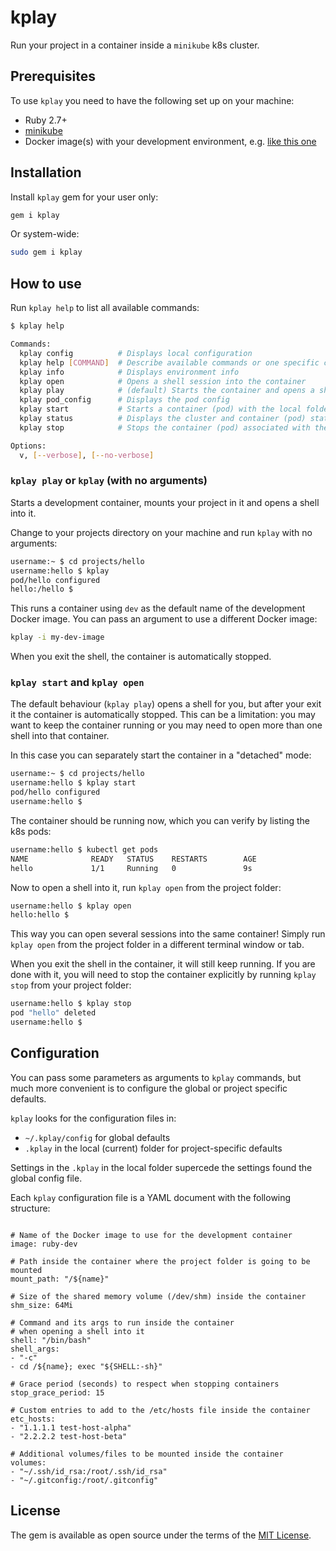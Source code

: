 # kplay

Run your project in a container inside a `minikube` k8s cluster.


## Prerequisites

To use `kplay` you need to have the following set up on your machine:

* Ruby 2.7+
* [minikube](https://minikube.sigs.k8s.io/docs/)
* Docker image(s) with your development environment, 
  e.g. [like this one](https://github.com/kukushkin/devenv/tree/master/images/dev)

## Installation

Install `kplay` gem for your user only:

```bash
gem i kplay
```

Or system-wide:
```bash
sudo gem i kplay
```

## How to use


Run `kplay help` to list all available commands:
```bash
$ kplay help

Commands:
  kplay config          # Displays local configuration
  kplay help [COMMAND]  # Describe available commands or one specific command
  kplay info            # Displays environment info
  kplay open            # Opens a shell session into the container
  kplay play            # (default) Starts the container and opens a shell session into it
  kplay pod_config      # Displays the pod config
  kplay start           # Starts a container (pod) with the local folder mounted inside
  kplay status          # Displays the cluster and container (pod) status
  kplay stop            # Stops the container (pod) associated with the local folder

Options:
  v, [--verbose], [--no-verbose]

```

### `kplay play` or `kplay` (with no arguments)

Starts a development container, mounts your project in it 
and opens a shell into it.

Change to your projects directory on your machine and run `kplay` with no arguments:

```bash
username:~ $ cd projects/hello
username:hello $ kplay
pod/hello configured
hello:/hello $ 
```

This runs a container using `dev` as the default name of the development 
Docker image. You can pass an argument to use a different Docker image:

```bash
kplay -i my-dev-image
```

When you exit the shell, the container is automatically stopped.

### `kplay start` and `kplay open`

The default behaviour (`kplay play`) opens a shell for you, but after your exit it the container is automatically stopped. This can be a limitation: you may want to keep the container running or you may need to open more than one shell into that container.

In this case you can separately start the container in a "detached" mode:

```bash
username:~ $ cd projects/hello
username:hello $ kplay start
pod/hello configured
username:hello $
```

The container should be running now, which you can verify by listing the k8s pods: 

```bash
username:hello $ kubectl get pods
NAME              READY   STATUS    RESTARTS        AGE
hello             1/1     Running   0               9s
```

Now to open a shell into it, run `kplay open` from the project folder:

```bash
username:hello $ kplay open
hello:hello $ 
```

This way you can open several sessions into the same container! 
Simply run `kplay open` from the project folder in a different terminal
window or tab.

When you exit the shell in the container, it will still keep running. 
If you are done with it, you will need to stop the container explicitly
by running `kplay stop` from your project folder:

```bash
username:hello $ kplay stop
pod "hello" deleted
username:hello $
```

## Configuration

You can pass some parameters as arguments to `kplay` commands, but much
more convenient is to configure the global or project specific defaults.

`kplay` looks for the configuration files in:
* `~/.kplay/config` for global defaults
* `.kplay` in the local (current) folder for project-specific defaults

Settings in the `.kplay` in the local folder supercede the settings
found the global config file.

Each `kplay` configuration file is a YAML document with the following 
structure:

```yaml=

# Name of the Docker image to use for the development container 
image: ruby-dev

# Path inside the container where the project folder is going to be mounted
mount_path: "/${name}"

# Size of the shared memory volume (/dev/shm) inside the container
shm_size: 64Mi

# Command and its args to run inside the container
# when opening a shell into it
shell: "/bin/bash"  
shell_args:
- "-c"
- cd /${name}; exec "${SHELL:-sh}"

# Grace period (seconds) to respect when stopping containers
stop_grace_period: 15

# Custom entries to add to the /etc/hosts file inside the container
etc_hosts:
- "1.1.1.1 test-host-alpha"
- "2.2.2.2 test-host-beta"

# Additional volumes/files to be mounted inside the container
volumes:
- "~/.ssh/id_rsa:/root/.ssh/id_rsa"
- "~/.gitconfig:/root/.gitconfig"
```


## License

The gem is available as open source under the terms of the [MIT License](http://opensource.org/licenses/MIT).

